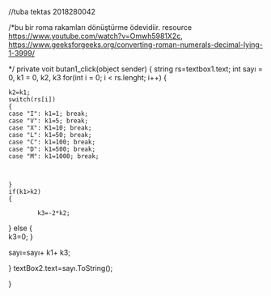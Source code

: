 
//tuba tektas 2018280042

/*bu bir roma rakamları dönüştürme ödevidiir.
resource https://www.youtube.com/watch?v=Omwh5981X2c,
https://www.geeksforgeeks.org/converting-roman-numerals-decimal-lying-1-3999/

*/
private voit butan1_click(object sender)
{
    string rs=textbox1.text;
    int sayı = 0, k1 = 0, k2, k3
    for(int i = 0; i < rs.lenght; i++)
    {
    
    
    k2=k1;
    switch(rs[i])
    {
    case "I": k1=1; break;
    case "V": k1=5; break;
    case "X": K1=10; break;
    case "L": k1=50; break;
    case "C": k1=100; break;
    case "D": k1=500; break;
    case "M": k1=1000; break;
   
    
    
    }
    if(k1>k2)
    {
    
            k3=-2*k2;
    
  }
  else
  {   
            k3=0;
  }
   
   sayı=sayı+ k1+ k3;
   
   
   
   }
textBox2.text=sayı.ToString();

}
